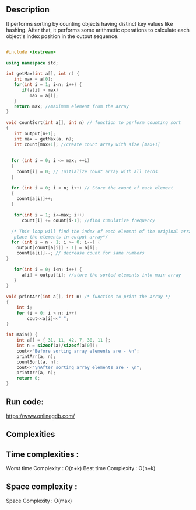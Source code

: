 ## Description 
It performs sorting by counting objects having distinct key values like hashing. After that, it performs some arithmetic operations to calculate each object's index position in the output sequence.

```cpp

#include <iostream>  
  
using namespace std;  
  
int getMax(int a[], int n) {  
   int max = a[0];  
   for(int i = 1; i<n; i++) {  
      if(a[i] > max)  
         max = a[i];  
   }  
   return max; //maximum element from the array  
}  
  
void countSort(int a[], int n) // function to perform counting sort  
{  
   int output[n+1];  
   int max = getMax(a, n);  
   int count[max+1]; //create count array with size [max+1]  
  
  
  for (int i = 0; i <= max; ++i)   
  {  
    count[i] = 0; // Initialize count array with all zeros  
  }  
    
  for (int i = 0; i < n; i++) // Store the count of each element  
  {  
    count[a[i]]++;  
  }  
  
   for(int i = 1; i<=max; i++)   
      count[i] += count[i-1]; //find cumulative frequency  
  
  /* This loop will find the index of each element of the original array in count array, and 
   place the elements in output array*/  
  for (int i = n - 1; i >= 0; i--) {  
    output[count[a[i]] - 1] = a[i];  
    count[a[i]]--; // decrease count for same numbers  
}  
  
   for(int i = 0; i<n; i++) {  
      a[i] = output[i]; //store the sorted elements into main array  
   }  
}  
  
void printArr(int a[], int n) /* function to print the array */  
{  
    int i;  
    for (i = 0; i < n; i++)  
        cout<<a[i]<<" ";  
}  
  
int main() {  
    int a[] = { 31, 11, 42, 7, 30, 11 };  
    int n = sizeof(a)/sizeof(a[0]);  
    cout<<"Before sorting array elements are - \n";  
    printArr(a, n);  
    countSort(a, n);  
    cout<<"\nAfter sorting array elements are - \n";    
    printArr(a, n);  
    return 0;  
}

```
## Run code:
https://www.onlinegdb.com/

## Complexities
## Time complexities :
Worst time Complexity : O(n+k)
Best time Complexity : O(n+k)

## Space complexity :
Space Complexity : O(max)